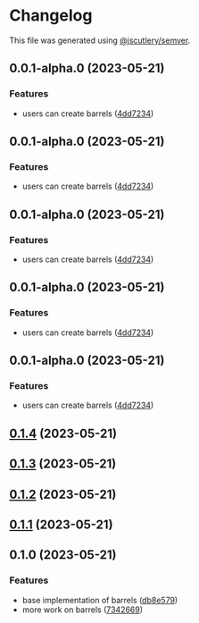 # Changelog

This file was generated using [@jscutlery/semver](https://github.com/jscutlery/semver).

## 0.0.1-alpha.0 (2023-05-21)


### Features

* users can create barrels ([4dd7234](https://gitlab.jojoxd.nl/jojoxd-npm/barrels/commit/4dd72343a7c1693b0c7b454ea4d5fec6f319e8b9))

## 0.0.1-alpha.0 (2023-05-21)


### Features

* users can create barrels ([4dd7234](https://gitlab.jojoxd.nl/jojoxd-npm/barrels/commit/4dd72343a7c1693b0c7b454ea4d5fec6f319e8b9))

## 0.0.1-alpha.0 (2023-05-21)


### Features

* users can create barrels ([4dd7234](https://gitlab.jojoxd.nl/jojoxd-npm/barrels/commit/4dd72343a7c1693b0c7b454ea4d5fec6f319e8b9))

## 0.0.1-alpha.0 (2023-05-21)


### Features

* users can create barrels ([4dd7234](https://gitlab.jojoxd.nl/jojoxd-npm/barrels/commit/4dd72343a7c1693b0c7b454ea4d5fec6f319e8b9))

## 0.0.1-alpha.0 (2023-05-21)


### Features

* users can create barrels ([4dd7234](https://gitlab.jojoxd.nl/jojoxd-npm/barrels/commit/4dd72343a7c1693b0c7b454ea4d5fec6f319e8b9))

## [0.1.4](https://gitlab.jojoxd.nl/jojoxd-npm/barrels/compare/v0.1.3...v0.1.4) (2023-05-21)

## [0.1.3](https://gitlab.jojoxd.nl/jojoxd-npm/barrels/compare/v0.1.2...v0.1.3) (2023-05-21)

## [0.1.2](https://gitlab.jojoxd.nl/jojoxd-npm/barrels/compare/v0.1.1...v0.1.2) (2023-05-21)

## [0.1.1](https://gitlab.jojoxd.nl/jojoxd-npm/barrels/compare/v0.1.0...v0.1.1) (2023-05-21)

## 0.1.0 (2023-05-21)


### Features

* base implementation of barrels ([db8e579](https://gitlab.jojoxd.nl/jojoxd-npm/barrels/commit/db8e5790bd6ca1dd1ef61e4be2cad518366cbabb))
* more work on barrels ([7342669](https://gitlab.jojoxd.nl/jojoxd-npm/barrels/commit/7342669d24b97cf2fffc06e4cedaf6aff170f625))
